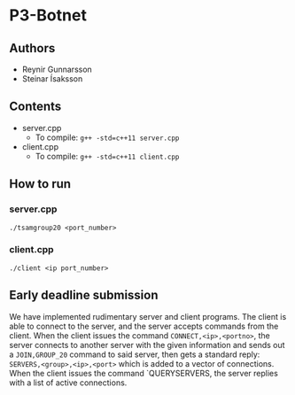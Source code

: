 # P3-Botnet

## Authors
- Reynir Gunnarsson
- Steinar Ísaksson

## Contents

- server.cpp
    - To compile: `g++ -std=c++11 server.cpp`
- client.cpp
    - To compile: `g++ -std=c++11 client.cpp`

## How to run

### server.cpp
`./tsamgroup20 <port_number>`

### client.cpp
`./client <ip port_number>`

## Early deadline submission
We have implemented rudimentary server and client programs. The client is able to connect to the server, and the server accepts commands from the client. 
When the client issues the command `CONNECT,<ip>,<portno>`, the server connects to another server with the given information and sends out a `JOIN,GROUP_20` command to said server, then gets a standard reply: `SERVERS,<group>,<ip>,<port>` which is added to a vector of connections.
When the client issues the command `QUERYSERVERS, the server replies with a list of active connections.
